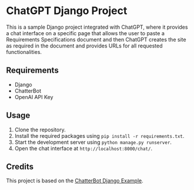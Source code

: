 # ChatGPT Django Project

This is a sample Django project integrated with ChatGPT, where it provides a chat interface on a specific page that allows the user to paste a Requirements Specifications document and then ChatGPT creates the site as required in the document and provides URLs for all requested functionalities.

## Requirements

- Django
- ChatterBot
- OpenAI API Key

## Usage

1. Clone the repository.
2. Install the required packages using `pip install -r requirements.txt`.
3. Start the development server using `python manage.py runserver`.
4. Open the chat interface at `http://localhost:8000/chat/`.

## Credits

This project is based on the [ChatterBot Django Example](https://github.com/gunthercox/ChatterBot/tree/master/examples/django_example).
